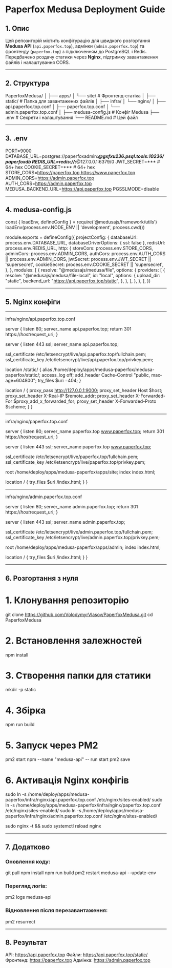 # Paperfox Medusa Deployment Guide

## 1. Опис
Цей репозиторій містить конфігурацію для швидкого розгортання **Medusa API** (`api.paperfox.top`), адмінки (`admin.paperfox.top`) та фронтенду (`paperfox.top`) з підключенням до PostgreSQL і Redis.  
Передбачено роздачу статики через **Nginx**, підтримку завантаження файлів і налаштування CORS.

---

## 2. Структура
PaperfoxMedusa/
│
├── apps/
│ └── site/ # Фронтенд-статіка
│
├── static/ # Папка для завантажених файлів
│
├── infra/
│ └── nginx/
│ ├── api.paperfox.top.conf
│ ├── paperfox.top.conf
│ └── admin.paperfox.top.conf
│
├── medusa-config.js # Конфіг Medusa
├── .env # Секрети і налаштування
└── README.md # Цей файл

---

## 3. .env
PORT=9000
DATABASE_URL=postgres://paperfoxadmin:***@gxfxu236.psql.tools:10236/paperfoxdb
REDIS_URL=redis://:***@127.0.0.1:6379/0
JWT_SECRET=***      # 64+ hex
COOKIE_SECRET=***   # 64+ hex
STORE_CORS=https://paperfox.top,https://www.paperfox.top
ADMIN_CORS=https://admin.paperfox.top
AUTH_CORS=https://admin.paperfox.top
MEDUSA_BACKEND_URL=https://api.paperfox.top
PGSSLMODE=disable

---

## 4. medusa-config.js
const { loadEnv, defineConfig } = require('@medusajs/framework/utils')
loadEnv(process.env.NODE_ENV || 'development', process.cwd())

module.exports = defineConfig({
  projectConfig: {
    databaseUrl: process.env.DATABASE_URL,
    databaseDriverOptions: { ssl: false },
    redisUrl: process.env.REDIS_URL,
    http: {
      storeCors: process.env.STORE_CORS,
      adminCors: process.env.ADMIN_CORS,
      authCors: process.env.AUTH_CORS || process.env.ADMIN_CORS,
      jwtSecret: process.env.JWT_SECRET || 'supersecret',
      cookieSecret: process.env.COOKIE_SECRET || 'supersecret',
    },
  },
  modules: [
    {
      resolve: "@medusajs/medusa/file",
      options: {
        providers: [
          {
            resolve: "@medusajs/medusa/file-local",
            id: "local",
            options: {
              upload_dir: "static",
              backend_url: "https://api.paperfox.top/static",
            },
          },
        ],
      },
    },
  ],
})

---

## 5. Nginx конфіги

---

infra/nginx/api.paperfox.top.conf

server {
  listen 80;
  server_name api.paperfox.top;
  return 301 https://$host$request_uri;
}

server {
  listen 443 ssl;
  server_name api.paperfox.top;

  ssl_certificate     /etc/letsencrypt/live/api.paperfox.top/fullchain.pem;
  ssl_certificate_key /etc/letsencrypt/live/api.paperfox.top/privkey.pem;

  location /static/ {
    alias /home/deploy/apps/medusa-paperfox/medusa-paperfox/static/;
    access_log off;
    add_header Cache-Control "public, max-age=604800";
    try_files $uri =404;
  }

  location / {
    proxy_pass http://127.0.0.1:9000;
    proxy_set_header Host $host;
    proxy_set_header X-Real-IP $remote_addr;
    proxy_set_header X-Forwarded-For $proxy_add_x_forwarded_for;
    proxy_set_header X-Forwarded-Proto $scheme;
  }
}

---

infra/nginx/paperfox.top.conf

server {
  listen 80;
  server_name paperfox.top www.paperfox.top;
  return 301 https://$host$request_uri;
}

server {
  listen 443 ssl;
  server_name paperfox.top www.paperfox.top;

  ssl_certificate     /etc/letsencrypt/live/paperfox.top/fullchain.pem;
  ssl_certificate_key /etc/letsencrypt/live/paperfox.top/privkey.pem;

  root /home/deploy/apps/medusa-paperfox/apps/site;
  index index.html;
  
  location / {
    try_files $uri /index.html;
  }
}

---

infra/nginx/admin.paperfox.top.conf

server {
  listen 80;
  server_name admin.paperfox.top;
  return 301 https://$host$request_uri;
}

server {
  listen 443 ssl;
  server_name admin.paperfox.top;

  ssl_certificate     /etc/letsencrypt/live/admin.paperfox.top/fullchain.pem;
  ssl_certificate_key /etc/letsencrypt/live/admin.paperfox.top/privkey.pem;

  root /home/deploy/apps/medusa-paperfox/apps/admin;
  index index.html;
  
  location / {
    try_files $uri /index.html;
  }
}

---
## 6. Розгортання з нуля

# 1. Клонування репозиторію
git clone https://github.com/VolodymyrVlasov/PaperfoxMedusa.git
cd PaperfoxMedusa

# 2. Встановлення залежностей
npm install

# 3. Створення папки для статики
mkdir -p static

# 4. Збірка
npm run build

# 5. Запуск через PM2
pm2 start npm --name "medusa-api" -- run start
pm2 save

# 6. Активація Nginx конфігів
sudo ln -s /home/deploy/apps/medusa-paperfox/infra/nginx/api.paperfox.top.conf /etc/nginx/sites-enabled/
sudo ln -s /home/deploy/apps/medusa-paperfox/infra/nginx/paperfox.top.conf /etc/nginx/sites-enabled/
sudo ln -s /home/deploy/apps/medusa-paperfox/infra/nginx/admin.paperfox.top.conf /etc/nginx/sites-enabled/

sudo nginx -t && sudo systemctl reload nginx

---

## 7. Додатково
### Оновлення коду:
git pull
npm install
npm run build
pm2 restart medusa-api --update-env

### Перегляд логів:
pm2 logs medusa-api

### Відновлення після перезавантаження:
pm2 resurrect

---

## 8. Результат
API: https://api.paperfox.top
Файли: https://api.paperfox.top/static/<filename>
Фронтенд: https://paperfox.top
Адмінка: https://admin.paperfox.top
